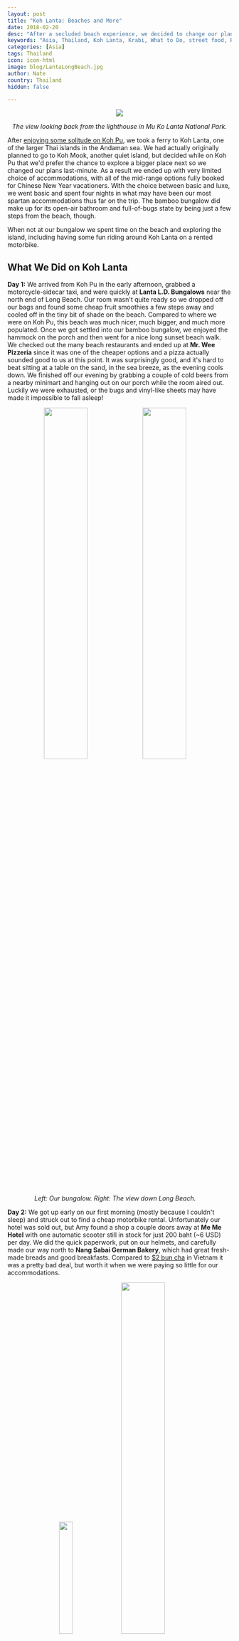 ```yaml
---
layout: post
title: "Koh Lanta: Beaches and More"
date: 2018-02-20
desc: "After a secluded beach experience, we decided to change our plans and seek out something a little more lively."
keywords: "Asia, Thailand, Koh Lanta, Krabi, What to Do, street food, RTW"
categories: [Asia]
tags: Thailand
icon: icon-html
image: blog/LantaLongBeach.jpg
author: Nate
country: Thailand
hidden: false

---
```


<div style="text-align: center;"><a href="/static/assets/img/blog/LantaLighthousePANO.jpg" target="_blank"><img src="/static/assets/img/blog/LantaLighthousePANO.jpg" style="max-width: calc(95% - 20px);"></a><p><i>The view looking back from the lighthouse in Mu Ko Lanta National Park.</i></p></div><p></p> 

After [enjoying some solitude on Koh Pu](http://site.awellchartedpath.com/blog/2018/02/Koh-Pu/), we took a ferry to Koh Lanta, one of the larger Thai islands in the Andaman sea. We had actually originally planned to go to Koh Mook, another quiet island, but decided while on Koh Pu that we'd prefer the chance to explore a bigger place next so we changed our plans last-minute. As a result we ended up with very limited choice of accommodations, with all of the mid-range options fully booked for Chinese New Year vacationers. With the choice between basic and luxe, we went basic and spent four nights in what may have been our most spartan accommodations thus far on the trip. The bamboo bungalow did make up for its open-air bathroom and full-of-bugs state by being just a few steps from the beach, though.

When not at our bungalow we spent time on the beach and exploring the island, including having some fun riding around Koh Lanta on a rented motorbike.

## <i class="fa fa-check-square" aria-hidden="true" style="color:#2495C4;"></i> What We Did on Koh Lanta

**Day 1:** We arrived from Koh Pu in the early afternoon, grabbed a motorcycle-sidecar taxi, and were quickly at **Lanta L.D. Bungalows** near the north end of Long Beach. Our room wasn't quite ready so we dropped off our bags and found some cheap fruit smoothies a few steps away and cooled off in the tiny bit of shade on the beach. Compared to where we were on Koh Pu, this beach was much nicer, much bigger, and much more populated. Once we got settled into our bamboo bungalow, we enjoyed the hammock on the porch and then went for a nice long sunset beach walk. We checked out the many beach restaurants and ended up at **Mr. Wee Pizzeria** since it was one of the cheaper options and a pizza actually sounded good to us at this point. It was surprisingly good, and it's hard to beat sitting at a table on the sand, in the sea breeze, as the evening cools down. We finished off our evening by grabbing a couple of cold beers from a nearby minimart and hanging out on our porch while the room aired out. Luckily we were exhausted, or the bugs and vinyl-like sheets may have made it impossible to fall asleep!

<div style="text-align: center; max-width: calc(100% - 20px);"><a href="/static/assets/img/blog/LantaBungalow.jpg" target="_blank"><img src="/static/assets/img/blog/LantaBungalow.jpg" width="45%"></a> <a href="/static/assets/img/blog/LantaLongBeach.jpg" target="_blank"><img src="/static/assets/img/blog/LantaLongBeach.jpg" width="45%"></a><p><i>Left: Our bungalow. Right: The view down Long Beach.</i></p></div><p></p>

**Day 2:** We got up early on our first morning (mostly because I couldn't sleep) and struck out to find a cheap motorbike rental. Unfortunately our hotel was sold out, but Amy found a shop a couple doors away at **Me Me Hotel** with one automatic scooter still in stock for just 200 baht (~6 USD) per day. We did the quick paperwork, put on our helmets, and carefully made our way north to **Nang Sabai German Bakery**, which had great fresh-made breads and good breakfasts. Compared to [$2 bun cha](http://site.awellchartedpath.com/blog/2018/01/hanoi/) in Vietnam it was a pretty bad deal, but worth it when we were paying so little for our accommodations.

<div style="text-align: center; max-width: calc(100% - 20px);"><a href="/static/assets/img/blog/LantaFishPot.jpg" target="_blank"><img src="/static/assets/img/blog/LantaFishPot.jpg" width="25.4%"></a> <a href="/static/assets/img/blog/LantaFishFinished.jpg" target="_blank"><img src="/static/assets/img/blog/LantaFishFinished.jpg" width="45%"></a></div><p></p>

After some time in the ocean back at our place, we motored out to lunch, finding a good pad thai and fruit smoothie stall that was charging prices we're more used to from the rest of Thailand so far. We got in a little more beach time and then headed all the way back to the pier area to find **Laanta Seafood**, which we had read was _the_ seafood spot for locals on the island. The restaurant is on stilts over the water, and we got there just before sunset so had one of their best tables right on the edge looking out over the water. It was really peaceful, even though we were one of the only people in the restaurant until the sun finished setting and the place quickly filled up. We had so-so fried garlic soft shell crabs and an _amazing_ whole steamed fish with pickled plum sauce, served over a flame and still bubbling away in the tasty liquid. It may have taken the prize away from [Yangon's's 19th Street](http://site.awellchartedpath.com/blog/2017/12/Yangon/) for our favorite whole fish, and at just 360 baht (11 USD). After dinner we wandered down to the **Night Market** which is really just half a street with a few vendors set up on it, nothing like the vibrant markets we've visited elsewhere. Since nothing there looked good, we stopped at **Two Scoops** on the way home for what we think was our first dairy ice cream in Asia.

**Day 3:** After enjoying the motorbike the day before, we decided to keep it another day and make the long drive south to **Mu Ko Lanta National Park**. We got on the road early to beat the crowds and stopped at **Faim De Loup French Bakery**, which turned out to be a disappointment. Despite a very simple order we ended up getting things we didn't order and not getting things we did. It all worked out in the end but if given the choice we would stick with the German bakery. 

<div style="text-align: center; max-width: calc(100% - 20px);"><a href="/static/assets/img/blog/LantaParkSign.jpg" target="_blank"><img src="/static/assets/img/blog/LantaParkSign.jpg" width="25.4%"></a> <a href="/static/assets/img/blog/LantaAmySwing.jpg" target="_blank"><img src="/static/assets/img/blog/LantaAmySwing.jpg" width="45%"></a></div><p></p>

We got to the National Park by 9:30am, paid our entrance fee, and set out on their "nature walk" through the hills surrounding the area. While the signs tell you to expect a two hour walk, we were done in 45 minutes and ready to hop in the water to cool down. While we had seen a few monkeys on the trail, they ignored us and we were starting to think all of the `Beware Of The Monkey` signs were a little over-the-top. Once we were on the beach we saw why the signs are there, as they stalked the backside of the beach and picked their openings to try to run down on the sand and look through swimmers' bags for food or other loot. They give up pretty easily if you try to scare them off, which we had to do a couple of times to keep our daypack safe. Unfortunately the water also seemed to be full of some tiny stinging things, which wasn't awful but was pretty irritating, and we didn't stay too long. While the visit was nice, with how short we ended up entertaining ourselves there we probably could have spent the ~14 USD entrance fee better elsewhere.

<div style="text-align: center; max-width: calc(100% - 20px);"><a href="/static/assets/img/blog/LantaBeachHouse.jpg" target="_blank"><img src="/static/assets/img/blog/LantaBeachHouse.jpg" width="25.4%"></a> <a href="/static/assets/img/blog/LantaTrailBridge.jpg" target="_blank"><img src="/static/assets/img/blog/LantaTrailBridge.jpg" width="45%"></a><p><i>On the nature trail.</i></p></div><p></p>

On the way back we stopped at **Bamboo Resort**, which has a lovely outdoor restaurant on a cliff above **Bamboo Beach**. The views can't be beat, the food was alright, and they had gasoline to refill our motorbike, so no complaints here. After over 50 miles of motorbike riding we had had our fill and turned it back in, luckily avoiding any problems that we're told can sometimes pop up with rentals (them trying to charge you for existing scratches, etc).

<div style="text-align: center; max-width: calc(100% - 20px);"><a href="/static/assets/img/blog/LantaBambooOverlook.jpg" target="_blank"><img src="/static/assets/img/blog/LantaBambooOverlook.jpg" width="45%"></a><p><i>The view from Bamboo Resort Restaurant.</i></p></div><p></p>

**Day 4:** After all the moving around of the previous two days, we stayed in the area of our beach the whole day. **Aleena's**, a lovely minimart and food stall a couple-minute walk from our bungalow had great breakfast sandwiches which we enjoyed on the beach, and then Amy spent a good portion of the day pulling together her [trip midpoint write-up](http://site.awellchartedpath.com/blog/2018/02/NerdTime-Halfway/) with the limited internet access we could get from the restaurant across from the bungalow between swims (our bungalow had apparently not paid the bill for internet access when we arrived and once it was working the neighboring wifi was still better). Meanwhile, I was lucky enough to get to enjoy another on-the-beach Thai massage, and it was a relaxing, nice day.

<div style="text-align: center; max-width: calc(100% - 20px);"><a href="/static/assets/img/blog/LantaSunrise.jpg" target="_blank"><img src="/static/assets/img/blog/LantaSunrise.jpg" width="32%"></a> <a href="/static/assets/img/blog/LantaSunsetBlue.jpg" target="_blank"><img src="/static/assets/img/blog/LantaSunsetBlue.jpg" width="32%"></a> <a href="/static/assets/img/blog/LantaSunsetRed.jpg" target="_blank"><img src="/static/assets/img/blog/LantaSunsetRed.jpg" width="32%"></a><p><i>Sunrise and sunsets.</i></p></div><p></p>

**Day 5:** After four nights under an old mosquito net with bugs crawling up the walls around us, we weren't too sad to head out. More important, we've spent 25 days in Thailand already and we're starting to get a bit antsy to _explore_ something new. Laos is only a week away, and we're really looking forward to it. Our final morning in Koh Lanta we had another breakfast sandwich and then got picked up and taken to the pier for our onward direct ferry to Koh Lipe, about a 3-hour ride.

## <i class="fa fa-check-square" aria-hidden="true" style="color:#2495C4;"></i> How We Did with Our Budget

For our time on Koh Lanta, we had budgeted as much as 42 USD a night for accommodations. After changing our plans at the last minute, canceling (for free) our booking on Koh Mook, we ended up spending only 21 USD a night for bamboo beach bungalow at **Lanta L.D. Bungalows on Long Beach**. We had also budgeted 8 USD per day per person for food and 10 USD per day per person for entertainment. Out of that planned 36 USD per day we ended up spending 35 USD per day on average, including our wonderful dinner at Laanta Seafood (19 USD), our national park admission fee (14 USD), and our two-day motorbike rental (15 USD including gas). Overall we ended up being well under budget for our Koh Lanta stop, which will help after going over-budget on the ferries between islands, which ended up being more expensive than expected.

<div style="text-align: center; max-width: calc(100% - 20px);"><a href="/static/assets/img/blog/LantaBlobs.jpg" target="_blank"><img src="/static/assets/img/blog/LantaBlobs.jpg" width="45%"></a><p><i>One evening these blobs emerged from the sand near the high-tide line and slowly wriggled toward the water. After the overnight high tide, they were nearly all gone. We never figured out what they were.</i></p></div><p></p>
